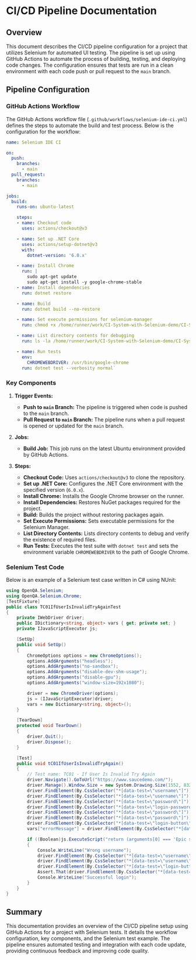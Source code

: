 
# CI/CD Pipeline Documentation

## Overview

This document describes the CI/CD pipeline configuration for a project that utilizes Selenium for automated UI testing. The pipeline is set up using GitHub Actions to automate the process of building, testing, and deploying code changes. The configuration ensures that tests are run in a clean environment with each code push or pull request to the `main` branch.

## Pipeline Configuration

### GitHub Actions Workflow

The GitHub Actions workflow file (`.github/workflows/selenium-ide-ci.yml`) defines the steps to automate the build and test process. Below is the configuration for the workflow:

```yaml
name: Selenium IDE CI

on:
  push:
    branches:
      - main
  pull_request:
    branches:
      - main

jobs:
  build:
    runs-on: ubuntu-latest

    steps:
    - name: Checkout code
      uses: actions/checkout@v3

    - name: Set up .NET Core
      uses: actions/setup-dotnet@v3
      with:
        dotnet-version: '6.0.x'

    - name: Install Chrome
      run: |
        sudo apt-get update
        sudo apt-get install -y google-chrome-stable 
    - name: Install dependencies
      run: dotnet restore

    - name: Build
      run: dotnet build --no-restore

    - name: Set execute permissions for selenium-manager
      run: chmod +x /home/runner/work/CI-System-with-Selenium-demo/CI-System-with-Selenium-demo/SeleniumIDE/bin/Debug/net6.0/selenium-manager/linux/selenium-manager

    - name: List directory contents for debugging
      run: ls -la /home/runner/work/CI-System-with-Selenium-demo/CI-System-with-Selenium-demo/SeleniumIDE/bin/Debug/net6.0/selenium-manager/linux

    - name: Run tests
      env:
        CHROMEWEBDRIVER: /usr/bin/google-chrome
      run: dotnet test --verbosity normal` 
```
### Key Components

1.  **Trigger Events:**
    
    -   **Push to `main` Branch:** The pipeline is triggered when code is pushed to the `main` branch.
    -   **Pull Request to `main` Branch:** The pipeline runs when a pull request is opened or updated for the `main` branch.
2.  **Jobs:**
    
    -   **Build Job:** This job runs on the latest Ubuntu environment provided by GitHub Actions.
3.  **Steps:**
    
    -   **Checkout Code:** Uses `actions/checkout@v3` to clone the repository.
    -   **Set up .NET Core:** Configures the .NET Core environment with the specified version (`6.0.x`).
    -   **Install Chrome:** Installs the Google Chrome browser on the runner.
    -   **Install Dependencies:** Restores NuGet packages required for the project.
    -   **Build:** Builds the project without restoring packages again.
    -   **Set Execute Permissions:** Sets executable permissions for the Selenium Manager.
    -   **List Directory Contents:** Lists directory contents to debug and verify the existence of required files.
    -   **Run Tests:** Executes the test suite with `dotnet test` and sets the environment variable `CHROMEWEBDRIVER` to the path of Google Chrome.

### Selenium Test Code

Below is an example of a Selenium test case written in C# using NUnit:

```csharp
using OpenQA.Selenium;
using OpenQA.Selenium.Chrome;
[TestFixture]
public class TC01IfUserIsInvalidTryAgainTest
{
    private IWebDriver driver;
    public IDictionary<string, object> vars { get; private set; }
    private IJavaScriptExecutor js;

    [SetUp]
    public void SetUp()
    {
        ChromeOptions options = new ChromeOptions();
        options.AddArguments("headless");
        options.AddArguments("no-sandbox");
        options.AddArguments("disable-dev-shm-usage");
        options.AddArguments("disable-gpu");
        options.AddArguments("window-size=192x1080");

        driver = new ChromeDriver(options);
        js = (IJavaScriptExecutor)driver;
        vars = new Dictionary<string, object>();
    }

    [TearDown]
    protected void TearDown()
    {
        driver.Quit();
        driver.Dispose();
    }

    [Test]
    public void tC01IfUserIsInvalidTryAgain()
    {
        // Test name: TC01 - If User Is Invalid Try Again
        driver.Navigate().GoToUrl("https://www.saucedemo.com/");
        driver.Manage().Window.Size = new System.Drawing.Size(1552, 832);
        driver.FindElement(By.CssSelector("*[data-test=\"username\"]")).Click();
        driver.FindElement(By.CssSelector("*[data-test=\"username\"]")).SendKeys("user123");
        driver.FindElement(By.CssSelector("*[data-test=\"password\"]")).Click();
        driver.FindElement(By.CssSelector("*[data-test=\"login-password\"]")).Click();
        driver.FindElement(By.CssSelector("*[data-test=\"password\"]")).Click();
        driver.FindElement(By.CssSelector("*[data-test=\"password\"]")).SendKeys("secret_sauce");
        driver.FindElement(By.CssSelector("*[data-test=\"login-button\"]")).Click();
        vars["errorMessage"] = driver.FindElement(By.CssSelector("*[data-test=\"error\"]")).Text;

        if ((Boolean)js.ExecuteScript("return (arguments[0] === 'Epic sadface: Username and password do not match any user in this service')", vars["errorMessage"]))
        {
            Console.WriteLine("Wrong username");
            driver.FindElement(By.CssSelector("*[data-test=\"username\"]")).Clear();
            driver.FindElement(By.CssSelector("*[data-test=\"username\"]")).SendKeys("standard_user");
            driver.FindElement(By.CssSelector("*[data-test=\"login-button\"]")).Click();
            Assert.That(driver.FindElement(By.CssSelector("*[data-test=\"title\"]")).Text, Is.EqualTo("Products"));
            Console.WriteLine("Successful login");
        }
    }
}
```

## Summary

This documentation provides an overview of the CI/CD pipeline setup using GitHub Actions for a project with Selenium tests. It details the workflow configuration, key components, and the Selenium test example. The pipeline ensures automated testing and integration with each code update, providing continuous feedback and improving code quality.
